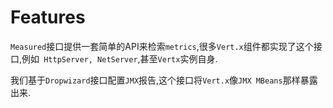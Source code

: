 # Features
`Measured`接口提供一套简单的API来检索`metrics`,很多`Vert.x`组件都实现了这个接口,例如` HttpServer, NetServer`,甚至`Vertx`实例自身.

我们基于`Dropwizard`接口配置`JMX`报告,这个接口将`Vert.x`像`JMX MBeans`那样暴露出来.